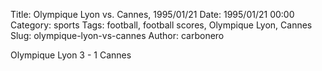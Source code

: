 Title: Olympique Lyon vs. Cannes, 1995/01/21
Date: 1995/01/21 00:00
Category: sports
Tags: football, football scores, Olympique Lyon, Cannes
Slug: olympique-lyon-vs-cannes
Author: carbonero


Olympique Lyon 3 - 1 Cannes
